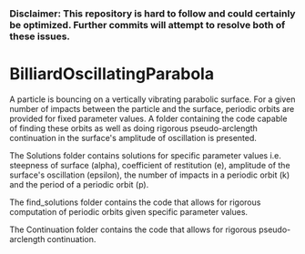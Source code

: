 ### Disclaimer: This repository is hard to follow and could certainly be optimized. Further commits will attempt to resolve both of these issues.

# BilliardOscillatingParabola

A particle is bouncing on a vertically vibrating parabolic surface. For a given number of impacts between the particle and the surface, periodic orbits are provided for fixed parameter values. A folder containing the code capable of finding these orbits as well as doing rigorous pseudo-arclength continuation in the surface's amplitude of oscillation is presented.

The Solutions folder contains solutions for specific parameter values i.e. steepness of surface (alpha), coefficient of restitution (e), amplitude of the surface's oscillation (epsilon), the number of impacts in a periodic orbit (k) and the period of a periodic orbit (p).

The find_solutions folder contains the code that allows for rigorous computation of periodic orbits given specific parameter values.

The Continuation folder contains the code that allows for rigorous pseudo-arclength continuation. 
